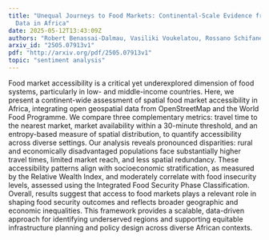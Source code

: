 ```yaml
---
title: "Unequal Journeys to Food Markets: Continental-Scale Evidence from Open
  Data in Africa"
date: 2025-05-12T13:43:09Z
authors: "Robert Benassai-Dalmau, Vasiliki Voukelatou, Rossano Schifanella, Stefania Fiandrino, Daniela Paolotti, Kyriaki Kalimeri"
arxiv_id: "2505.07913v1"
pdf: "http://arxiv.org/pdf/2505.07913v1"
topic: "sentiment analysis"
---
```


Food market accessibility is a critical yet underexplored dimension of food systems, particularly in low- and middle-income countries. Here, we present a continent-wide assessment of spatial food market accessibility in Africa, integrating open geospatial data from OpenStreetMap and the World Food Programme. We compare three complementary metrics: travel time to the nearest market, market availability within a 30-minute threshold, and an entropy-based measure of spatial distribution, to quantify accessibility across diverse settings. Our analysis reveals pronounced disparities: rural and economically disadvantaged populations face substantially higher travel times, limited market reach, and less spatial redundancy. These accessibility patterns align with socioeconomic stratification, as measured by the Relative Wealth Index, and moderately correlate with food insecurity levels, assessed using the Integrated Food Security Phase Classification. Overall, results suggest that access to food markets plays a relevant role in shaping food security outcomes and reflects broader geographic and economic inequalities. This framework provides a scalable, data-driven approach for identifying underserved regions and supporting equitable infrastructure planning and policy design across diverse African contexts.
